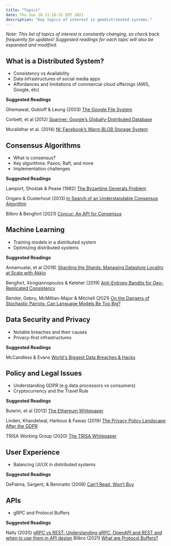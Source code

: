 ```yaml
---
title: "Topics"
date: Thu Jun 10 11:16:31 EDT 2021
description: "Key topics of interest in geodistributed systems."
---
```


*Note: This list of topics of interest is constantly changing, so check back frequently for updates! Suggested readings for each topic will also be expanded and modified.*

## What is a Distributed System?
- Consistency vs Availability
- Data infrastructures of social media apps
- Affordances and limitations of commercial cloud offerings (AWS, Google, etc)

**Suggested Readings**

Ghemawat, Gobioff & Leung (2003) [The Google File System](https://static.googleusercontent.com/media/research.google.com/en//archive/gfs-sosp2003.pdf)

Corbett, et al (2012) [Spanner: Google’s Globally-Distributed Database](https://www.usenix.org/system/files/conference/osdi12/osdi12-final-16.pdf)

Muralidhar et al. (2014) [f4: Facebook’s Warm BLOB Storage System](https://www.usenix.org/system/files/conference/osdi14/osdi14-paper-muralidhar.pdf)

## Consensus Algorithms
- What is consensus?
- Key algorithms: Paxos, Raft, and more
- Implementation challenges

**Suggested Readings**

Lamport, Shostak & Pease (1982) [The Byzantine Generals Problem](https://lamport.azurewebsites.net/pubs/byz.pdf)

Ongaro & Ousterhout (2013) [In Search of an Understandable Consensus Algorithm](http://files.catwell.info/misc/mirror/raft/raft.pdf)

Bilbro & Bengfort (2021) [Concur: An API for Consensus](https://www.slideshare.net/RebeccaBilbro/concur-249308061)

## Machine Learning
- Training models in a distributed system
- Optimizing distributed systems

**Suggested Readings**

Annamualai, et al (2018) [Sharding the Shards: Managing Datastore Locality at Scale with Akkio](https://www.usenix.org/system/files/osdi18-annamalai.pdf)

Bengfort, Xirogiannopoulos & Keleher (2019) [Anti-Entropy Bandits for Geo-Replicated Consistency](https://kelehers.me/papers/get.pl?tag=icdcs018)

Bender, Gebru, McMillian-Major & Mitchell (2021) [On the Dangers of Stochastic Parrots: Can Language Models Be Too Big?](https://dl.acm.org/doi/pdf/10.1145/3442188.3445922)

## Data Security and Privacy
- Notable breaches and their causes
- Privacy-first infrastructures

**Suggested Readings**

McCandless & Evans [World's Biggest Data Breaches & Hacks](https://www.informationisbeautiful.net/visualizations/worlds-biggest-data-breaches-hacks/)

## Policy and Legal Issues
- Understanding GDPR (e.g data processors vs consumers)
- Cryptocurrency and the Travel Rule

**Suggested Readings**

Buterin, et al (2013) [The Ethereum Whitepaper](https://ethereum.org/en/whitepaper/)

Linden, Khandelwal, Harkous & Fawaz (2019) [The Privacy Policy Landscape After the GDPR](https://arxiv.org/pdf/1809.08396.pdf)

TRISA Working Group (2020) [The TRISA Whitepaper](https://trisa.io/trisa-whitepaper/)

## User Experience
- Balancing UI/UX in distributed systems

**Suggested Readings**

DePalma, Sargent, & Beninatto (2006) [Can’t Read, Won’t Buy](https://insights.csa-research.com/reportaction/305013126/Marketing)

## APIs
- gRPC and Protocol Buffers

**Suggested Readings**

Nally (2020) [gRPC vs REST: Understanding gRPC, OpenAPI and REST and when to use them in API design](https://cloud.google.com/blog/products/api-management/understanding-grpc-openapi-and-rest-and-when-to-use-them)
Bilbro (2021) [What are Protocol Buffers?](https://rotational.io/blog/what-are-protocol-buffers/)